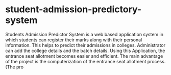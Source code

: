 # student-admission-predictory-system
Students Admission Predictor System is a web based application system in which students can register their marks along with their personal information. This helps to predict their admissions in colleges. Administrator can add the college details and the batch details. Using this Application, the entrance seat allotment becomes easier and efficient. The main advantage of the project is the computerization of the entrance seat allotment process.(The  pro
